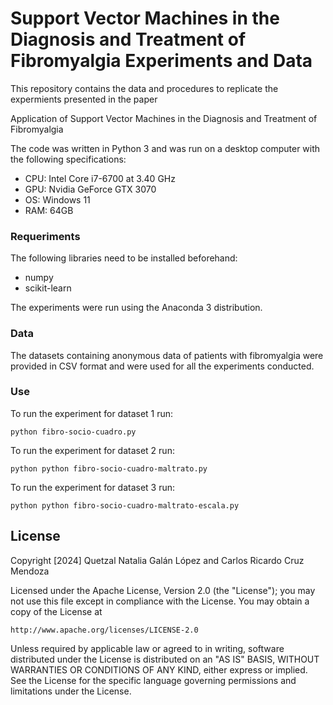 # Support Vector Machines in the Diagnosis and Treatment of Fibromyalgia Experiments and Data
This repository contains the data and procedures to replicate the expermients presented in the paper 

Application of Support Vector Machines in the Diagnosis and Treatment of Fibromyalgia


The code was written in Python 3 and was run on a desktop computer with the following specifications:
* CPU: Intel Core i7-6700 at 3.40 GHz
* GPU: Nvidia GeForce GTX 3070
* OS: Windows 11
* RAM: 64GB

### Requeriments
The following libraries need to be installed beforehand:

* numpy
* scikit-learn

The experiments were run using the Anaconda 3 distribution.

### Data
The datasets containing anonymous data of patients with fibromyalgia were provided in CSV format and were used for all the experiments conducted.

### Use

To run the experiment for dataset 1 run:

```shell
python fibro-socio-cuadro.py
```

To run the experiment for dataset 2 run:
```shell
python python fibro-socio-cuadro-maltrato.py
```

To run the experiment for dataset 3 run:

```shell
python python fibro-socio-cuadro-maltrato-escala.py
```

## License

Copyright [2024] Quetzal Natalia Galán López and Carlos Ricardo Cruz Mendoza

Licensed under the Apache License, Version 2.0 (the "License");
you may not use this file except in compliance with the License.
You may obtain a copy of the License at

    http://www.apache.org/licenses/LICENSE-2.0

Unless required by applicable law or agreed to in writing, software
distributed under the License is distributed on an "AS IS" BASIS,
WITHOUT WARRANTIES OR CONDITIONS OF ANY KIND, either express or implied.
See the License for the specific language governing permissions and
limitations under the License.
